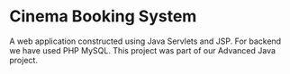 # Cinema Booking System

A web application constructed using Java Servlets and JSP. For backend we have used PHP MySQL. This project was part of our Advanced Java project.
